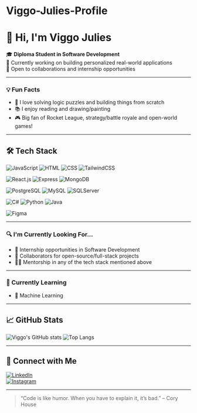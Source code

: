 # Viggo-Julies-Profile
# 👋 Hi, I'm Viggo Julies

🎓 **Diploma Student in Software Development**  
🚀 Currently working on building personalized real-world applications  
🤝 Open to collaborations and internship opportunities  

---
### 💡 Fun Facts

- 🧠 I love solving logic puzzles and building things from scratch
- 📚 I enjoy reading and drawing/painting
- 🎮 Big fan of Rocket League, strategy/battle royale and open-world games!

---

## 🛠️ Tech Stack
![JavaScript](https://img.shields.io/badge/-JavaScript-F7DF1E?logo=javascript&logoColor=black&style=flat)
![HTML](https://img.shields.io/badge/-HTML5-E34F26?logo=html5&logoColor=white&style=flat)
![CSS](https://img.shields.io/badge/-CSS3-1572B6?logo=css3&logoColor=white&style=flat)
![TailwindCSS](https://img.shields.io/badge/-TailwindCSS-38B2AC?logo=tailwind-css&logoColor=white&style=flat)

![React.js](https://img.shields.io/badge/-React-61DAFB?logo=react&logoColor=black&style=flat)
![Express](https://img.shields.io/badge/-Express.js-000000?logo=express&logoColor=white&style=flat)
![MongoDB](https://img.shields.io/badge/-MongoDB-47A248?logo=mongodb&logoColor=white&style=flat)

![PostgreSQL](https://img.shields.io/badge/-PostgreSQL-336791?logo=postgresql&logoColor=white&style=flat)
![MySQL](https://img.shields.io/badge/-MySQL-4479A1?logo=mysql&logoColor=white&style=flat)
![SQLServer](https://img.shields.io/badge/-SQL%20Server-CC2927?logo=microsoft-sql-server&logoColor=white&style=flat)

![C#](https://img.shields.io/badge/-C%23-239120?logo=c-sharp&logoColor=white&style=flat)
![Python](https://img.shields.io/badge/-Python-3776AB?logo=python&logoColor=white&style=flat)
![Java](https://img.shields.io/badge/-Java-007396?logo=java&logoColor=white&style=flat)

![Figma](https://img.shields.io/badge/-Figma-F24E1E?logo=figma&logoColor=white&style=flat)

---
### 🔍 I'm Currently Looking For...

- 🤝 Internship opportunities in Software Development
- 👥 Collaborators for open-source/full-stack projects
- 🧑‍🏫 Mentorship in any of the tech stack mentioned above
---
### 📌 Currently Learning

- 🤖 Machine Learning 

---

## 📈 GitHub Stats
![Viggo's GitHub stats](https://github-readme-stats.vercel.app/api?username=Dev-Viggo101&show_icons=true&theme=tokyonight)
![Top Langs](https://github-readme-stats.vercel.app/api/top-langs/?username=Dev-Viggo101&layout=compact&theme=tokyonight)

---

## 🔗 Connect with Me

[![LinkedIn](https://img.shields.io/badge/LinkedIn-blue?logo=linkedin&style=for-the-badge)](https://www.linkedin.com/in/viggo-julies-26b4782b7/)  
[![Instagram](https://img.shields.io/badge/Instagram-E4405F?logo=instagram&logoColor=white&style=for-the-badge)](https://www.instagram.com/viggo.101/?hl=en)

---

> “Code is like humor. When you have to explain it, it’s bad.” – Cory House

